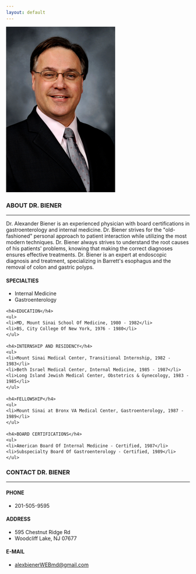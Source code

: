 ```yaml
---
layout: default
---
```


<a class="anchor" id="home"></a>
<div class="home container">
  <img src="./Alexander-Biener.png" alt="Dr. Alex Biener, MD">
</div>

<a class="anchor" id="about"></a>
<div class="about container">
  <div class="container-heading">
  <h3>ABOUT DR. BIENER</h3>
  <hr>
  </div>


  <div class="about-content">
  <div class="about-summary">
    <p>Dr. Alexander Biener is an experienced physician with board certifications in gastroenterology and internal medicine. Dr. Biener strives for the "old-fashioned" personal approach to patient interaction while utilizing the most modern techniques. Dr. Biener always strives to understand the root causes of his patients' problems, knowing that making the correct diagnoses ensures effective treatments. Dr. Biener is an expert at endoscopic diagnosis and treatment, specializing in Barrett's esophagus and the removal of colon and gastric polyps.</p>
  </div>

  <div class="about-records">
    <h4>SPECIALTIES</h4>
    <ul>
    <li>Internal Medicine</li>
    <li>Gastroenterology</li>
    </ul>

    <h4>EDUCATION</h4>
    <ul>
    <li>MD, Mount Sinai School Of Medicine, 1980 - 1982</li>
    <li>BS, City College Of New York, 1976 - 1980</li>
    </ul>

    <h4>INTERNSHIP AND RESIDENCY</h4>
    <ul>
    <li>Mount Sinai Medical Center, Transitional Internship, 1982 - 1983</li>
    <li>Beth Israel Medical Center, Internal Medicine, 1985 - 1987</li>
    <li>Long Island Jewish Medical Center, Obstetrics & Gynecology, 1983 - 1985</li>
    </ul>

    <h4>FELLOWSHIP</h4>
    <ul>
    <li>Mount Sinai at Bronx VA Medical Center, Gastroenterology, 1987 - 1989</li>
    </ul>

    <h4>BOARD CERTIFICATIONS</h4>
    <ul>
    <li>American Board Of Internal Medicine - Certified, 1987</li>
    <li>Subspecialty Board Of Gastroenterology - Certified, 1989</li>
    </ul>
  </div>

  </div>
</div>

<a class="anchor" id="contact"></a>
<div class="contact container">
  <div class="container-heading">
  <h3>CONTACT DR. BIENER</h3>
  <hr>
  </div>

  <div class="contact-content">
  <h4>PHONE</h4>
  <ul>
    <li>201-505-9595</li>
  </ul>

  <h4>ADDRESS</h4>
  <ul>
    <li>595 Chestnut Ridge Rd</li>
    <li>Woodcliff Lake, NJ 07677</li>
  </ul>

  <h4>E-MAIL</h4>
  <ul>
    <li><a href="mailto:alexbienerWEBmd@gmail.com">alexbienerWEBmd@gmail.com</a></li>
  </ul>

  </div>
</div>
